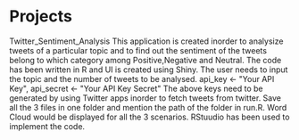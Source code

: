 # Projects
Twitter_Sentiment_Analysis
This application is created inorder to analysize tweets of a particular topic and to find out the sentiment of the tweets belong to which category among Positive,Negative and Neutral.
The code has been written in R and UI is created using Shiny.
The user needs to input the topic and the number of tweets to be analysed.
api_key <- "Your API Key",
api_secret <- "Your API Key Secret" 
The above keys need to be generated by using Twitter apps inorder to fetch tweets from twitter.
Save all the 3 files in one folder and mention the path of the folder in run.R.
Word Cloud would be displayed for all the 3 scenarios.
RStuudio has been used to implement the code.









